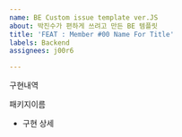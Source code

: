```yaml
---
name: BE Custom issue template ver.JS
about: 박진수가 편하게 쓰려고 만든 BE 템플릿
title: 'FEAT : Member #00 Name For Title'
labels: Backend
assignees: j00r6

---
```


구현내역

패키지이름
 - 구현 상세
